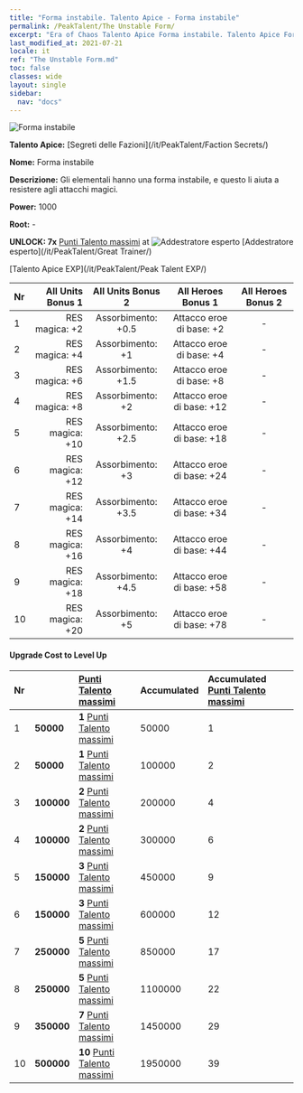 ```yaml
---
title: "Forma instabile. Talento Apice - Forma instabile"
permalink: /PeakTalent/The Unstable Form/
excerpt: "Era of Chaos Talento Apice Forma instabile. Talento Apice Forma instabile. Forma instabile"
last_modified_at: 2021-07-21
locale: it
ref: "The Unstable Form.md"
toc: false
classes: wide
layout: single
sidebar:
  nav: "docs"
---
```


  ![Forma instabile](/images/pt/talent_3002.png)

  **Talento Apice:** [Segreti delle Fazioni](/it/PeakTalent/Faction Secrets/)

  **Nome:** Forma instabile

  **Descrizione:** Gli elementali hanno una forma instabile, e questo li aiuta a resistere agli attacchi magici.

  **Power:** 1000

  **Root:** -

  **UNLOCK: 7x** [Punti Talento massimi](/ItemsIT/con_934/) at ![Addestratore esperto](/images/pt/talent_3001.png) [Addestratore esperto](/it/PeakTalent/Great Trainer/)

  [Talento Apice EXP](/it/PeakTalent/Peak Talent EXP/)

  | Nr | All Units Bonus 1 | All Units Bonus 2 | All Heroes Bonus 1 | All Heroes Bonus 2 |
  |:---|--------------:|:-------------:|:-------------:|:-------------:|
  | 1 | RES magica: +2 | Assorbimento: +0.5 | Attacco eroe di base: +2 | - |
  | 2 | RES magica: +4 | Assorbimento: +1 | Attacco eroe di base: +4 | - |
  | 3 | RES magica: +6 | Assorbimento: +1.5 | Attacco eroe di base: +8 | - |
  | 4 | RES magica: +8 | Assorbimento: +2 | Attacco eroe di base: +12 | - |
  | 5 | RES magica: +10 | Assorbimento: +2.5 | Attacco eroe di base: +18 | - |
  | 6 | RES magica: +12 | Assorbimento: +3 | Attacco eroe di base: +24 | - |
  | 7 | RES magica: +14 | Assorbimento: +3.5 | Attacco eroe di base: +34 | - |
  | 8 | RES magica: +16 | Assorbimento: +4 | Attacco eroe di base: +44 | - |
  | 9 | RES magica: +18 | Assorbimento: +4.5 | Attacco eroe di base: +58 | - |
  | 10 | RES magica: +20 | Assorbimento: +5 | Attacco eroe di base: +78 | - |


#### Upgrade Cost to Level Up

  | Nr | <i class="fas fa-coins"/> | [Punti Talento massimi](/ItemsIT/con_934/) | Accumulated <i class="fas fa-coins"/> | Accumulated [Punti Talento massimi](/ItemsIT/con_934/) |
  |:---|:--------------|:-------------|:-------------|:-------------|
  | 1 | **50000** | **1** [Punti Talento massimi](/ItemsIT/con_934/) | 50000 | 1 |
  | 2 | **50000** | **1** [Punti Talento massimi](/ItemsIT/con_934/) | 100000 | 2 |
  | 3 | **100000** | **2** [Punti Talento massimi](/ItemsIT/con_934/) | 200000 | 4 |
  | 4 | **100000** | **2** [Punti Talento massimi](/ItemsIT/con_934/) | 300000 | 6 |
  | 5 | **150000** | **3** [Punti Talento massimi](/ItemsIT/con_934/) | 450000 | 9 |
  | 6 | **150000** | **3** [Punti Talento massimi](/ItemsIT/con_934/) | 600000 | 12 |
  | 7 | **250000** | **5** [Punti Talento massimi](/ItemsIT/con_934/) | 850000 | 17 |
  | 8 | **250000** | **5** [Punti Talento massimi](/ItemsIT/con_934/) | 1100000 | 22 |
  | 9 | **350000** | **7** [Punti Talento massimi](/ItemsIT/con_934/) | 1450000 | 29 |
  | 10 | **500000** | **10** [Punti Talento massimi](/ItemsIT/con_934/) | 1950000 | 39 |
